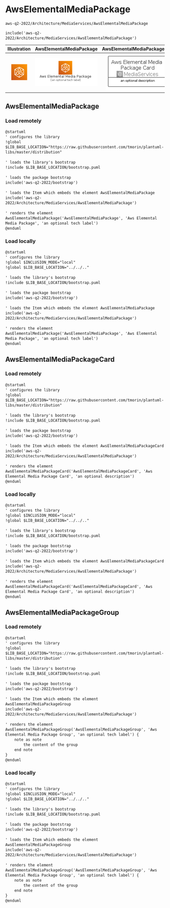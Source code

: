 # AwsElementalMediaPackage


```text
aws-q2-2022/Architecture/MediaServices/AwsElementalMediaPackage
```

```text
include('aws-q2-2022/Architecture/MediaServices/AwsElementalMediaPackage')
```



| Illustration | AwsElementalMediaPackage | AwsElementalMediaPackageCard | AwsElementalMediaPackageGroup |
| :---: | :---: | :---: | :---: |
| ![illustration for Illustration](../../../aws-q2-2022/Architecture/MediaServices/AwsElementalMediaPackage.png) | ![illustration for AwsElementalMediaPackage](../../../aws-q2-2022/Architecture/MediaServices/AwsElementalMediaPackage.Local.png) | ![illustration for AwsElementalMediaPackageCard](../../../aws-q2-2022/Architecture/MediaServices/AwsElementalMediaPackageCard.Local.png) | ![illustration for AwsElementalMediaPackageGroup](../../../aws-q2-2022/Architecture/MediaServices/AwsElementalMediaPackageGroup.Local.png) |




## AwsElementalMediaPackage

### Load remotely
```plantuml
@startuml
' configures the library
!global $LIB_BASE_LOCATION="https://raw.githubusercontent.com/tmorin/plantuml-libs/master/distribution"

' loads the library's bootstrap
!include $LIB_BASE_LOCATION/bootstrap.puml

' loads the package bootstrap
include('aws-q2-2022/bootstrap')

' loads the Item which embeds the element AwsElementalMediaPackage
include('aws-q2-2022/Architecture/MediaServices/AwsElementalMediaPackage')

' renders the element
AwsElementalMediaPackage('AwsElementalMediaPackage', 'Aws Elemental Media Package', 'an optional tech label')
@enduml
```

### Load locally
```plantuml
@startuml
' configures the library
!global $INCLUSION_MODE="local"
!global $LIB_BASE_LOCATION="../../.."

' loads the library's bootstrap
!include $LIB_BASE_LOCATION/bootstrap.puml

' loads the package bootstrap
include('aws-q2-2022/bootstrap')

' loads the Item which embeds the element AwsElementalMediaPackage
include('aws-q2-2022/Architecture/MediaServices/AwsElementalMediaPackage')

' renders the element
AwsElementalMediaPackage('AwsElementalMediaPackage', 'Aws Elemental Media Package', 'an optional tech label')
@enduml
```

## AwsElementalMediaPackageCard

### Load remotely
```plantuml
@startuml
' configures the library
!global $LIB_BASE_LOCATION="https://raw.githubusercontent.com/tmorin/plantuml-libs/master/distribution"

' loads the library's bootstrap
!include $LIB_BASE_LOCATION/bootstrap.puml

' loads the package bootstrap
include('aws-q2-2022/bootstrap')

' loads the Item which embeds the element AwsElementalMediaPackageCard
include('aws-q2-2022/Architecture/MediaServices/AwsElementalMediaPackage')

' renders the element
AwsElementalMediaPackageCard('AwsElementalMediaPackageCard', 'Aws Elemental Media Package Card', 'an optional description')
@enduml
```

### Load locally
```plantuml
@startuml
' configures the library
!global $INCLUSION_MODE="local"
!global $LIB_BASE_LOCATION="../../.."

' loads the library's bootstrap
!include $LIB_BASE_LOCATION/bootstrap.puml

' loads the package bootstrap
include('aws-q2-2022/bootstrap')

' loads the Item which embeds the element AwsElementalMediaPackageCard
include('aws-q2-2022/Architecture/MediaServices/AwsElementalMediaPackage')

' renders the element
AwsElementalMediaPackageCard('AwsElementalMediaPackageCard', 'Aws Elemental Media Package Card', 'an optional description')
@enduml
```

## AwsElementalMediaPackageGroup

### Load remotely
```plantuml
@startuml
' configures the library
!global $LIB_BASE_LOCATION="https://raw.githubusercontent.com/tmorin/plantuml-libs/master/distribution"

' loads the library's bootstrap
!include $LIB_BASE_LOCATION/bootstrap.puml

' loads the package bootstrap
include('aws-q2-2022/bootstrap')

' loads the Item which embeds the element AwsElementalMediaPackageGroup
include('aws-q2-2022/Architecture/MediaServices/AwsElementalMediaPackage')

' renders the element
AwsElementalMediaPackageGroup('AwsElementalMediaPackageGroup', 'Aws Elemental Media Package Group', 'an optional tech label') {
    note as note
        the content of the group
    end note
}
@enduml
```

### Load locally
```plantuml
@startuml
' configures the library
!global $INCLUSION_MODE="local"
!global $LIB_BASE_LOCATION="../../.."

' loads the library's bootstrap
!include $LIB_BASE_LOCATION/bootstrap.puml

' loads the package bootstrap
include('aws-q2-2022/bootstrap')

' loads the Item which embeds the element AwsElementalMediaPackageGroup
include('aws-q2-2022/Architecture/MediaServices/AwsElementalMediaPackage')

' renders the element
AwsElementalMediaPackageGroup('AwsElementalMediaPackageGroup', 'Aws Elemental Media Package Group', 'an optional tech label') {
    note as note
        the content of the group
    end note
}
@enduml
```

